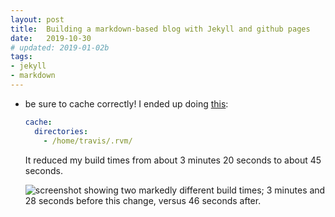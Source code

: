 ```yaml
---
layout: post
title:  Building a markdown-based blog with Jekyll and github pages
date:   2019-10-30
# updated: 2019-01-02b
tags:
- jekyll
- markdown
---
```


* be sure to cache correctly! I ended up doing <a href="https://docs.travis-ci.com/user/caching#cache-rvm-ruby-version-for-non-ruby-projects" target="_blank">this</a>:
  
  ```yaml
  cache:
    directories:
      - /home/travis/.rvm/
  ```
  It reduced my build times from about 3 minutes 20 seconds to about 45 seconds.
    
  ![screenshot showing two markedly different build times; 3 minutes and 28 seconds before this change, versus 46 seconds after.](/blog/images/faster-builds.png)
